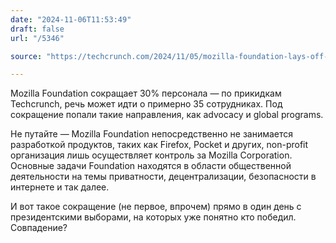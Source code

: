 ```yaml
---
date: "2024-11-06T11:53:49"
draft: false
url: "/5346"

source: "https://techcrunch.com/2024/11/05/mozilla-foundation-lays-off-30-staff-drops-advocacy-division/"

---
```

Mozilla Foundation сокращает 30% персонала — по прикидкам Techcrunch, речь может идти о примерно 35 сотрудниках. Под сокращение попали такие направления, как advocacy и global programs. 

Не путайте — Mozilla Foundation непосредственно не занимается разработкой продуктов, таких как Firefox, Pocket и других, non-profit организация лишь осуществляет контроль за Mozilla Corporation. Основные задачи Foundation находятся в области общественной деятельности на темы приватности, децентрализации, безопасности в интернете и так далее.

И вот такое сокращение (не первое, впрочем) прямо в один день с президентскими выборами, на которых уже понятно кто победил. Совпадение?